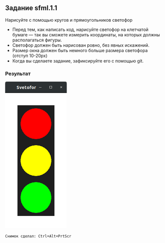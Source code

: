 ## Задание sfml.1.1

Нарисуйте с помощью кругов и прямоугольников светофор

- Перед тем, как написать код, нарисуйте светофор на клетчатой бумаге — так вы сможете измерить координаты, на которых должны располагаться фигуры.
- Светофор должен быть нарисован ровно, без явных искажений.
- Размер окна должен быть немного больше размера светофора (отступ 10-20px)
- Когда вы сделаете задание, зафиксируйте его с помощью git.
### Результат
![Image alt](https://github.com/ABelousoff/SFML/raw/master/sfml.1.1/sfml.1.1.png)
```
Снимок сделал: Ctrl+Alt+PrtScr
```
